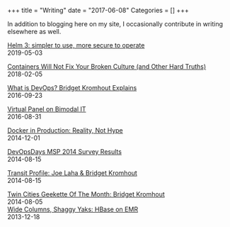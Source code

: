 +++
title = "Writing"
date = "2017-06-08"
Categories = []
+++

In addition to blogging here on my site, I occasionally contribute in writing elsewhere as well.
<p>

  <div class="views-field views-field-nothing">        <span class="field-content views-field-field-details"><a href="https://cloudblogs.microsoft.com/opensource/2019/05/21/helm-3-release/">Helm 3: simpler to use, more secure to operate</a><br />
<span class="date-display-single">2019-05-03</span></span>  </div>

<p>

<div class="views-field views-field-nothing">        <span class="field-content views-field-field-details"><a href="https://queue.acm.org/detail.cfm?id=3185224">Containers Will Not Fix Your Broken Culture (and Other Hard Truths)</a><br />
<span class="date-display-single">2018-02-05</span></span>  </div>

<p>
  <div class="views-field views-field-nothing">        <span class="field-content views-field-field-details"><a href="https://www.linux.com/news/what-devops-bridget-kromhout-explains">What is DevOps? Bridget Kromhout Explains</a><br />
<span class="date-display-single">2016-09-23</span></span>  </div>

<p>
  <div class="views-field views-field-nothing">        <span class="field-content views-field-field-details"><a href="https://www.infoq.com/articles/virtual-panel-bimodal-IT">Virtual Panel on Bimodal IT</a><br />
<span class="date-display-single">2016-08-31</span></span>  </div>

<p>
  <div class="views-field views-field-nothing">        <span class="field-content views-field-field-details"><a href="http://sysadvent.blogspot.com/2014/12/day-1-docker-in-production-reality-not.html">Docker in Production: Reality, Not Hype</a><br />
<span class="date-display-single">2014-12-01</span></span>  </div>

<p>
  <div class="views-field views-field-nothing">        <span class="field-content views-field-field-details"><a href="http://devopsdaysmsp.org/blog/2014/08/15/survey-results/">DevOpsDays MSP 2014 Survey Results</a><br />
<span class="date-display-single">2014-08-15</span></span>  </div>

<p>
  <div class="views-field views-field-nothing">        <span class="field-content views-field-field-details"><a href="https://omgtransit.com/blog/2014/08/15/transit-profile-joe-laha-bridget-kromhout/">Transit Profile: Joe Laha & Bridget Kromhout</a><br />
<span class="date-display-single">2014-08-15</span></span>  </div>

<p>
  <div class="views-field views-field-nothing">        <span class="field-content views-field-field-details"><a href="http://www.geekettes.io/blog/twincitiesgeekettebridget-kromhout">Twin Cities Geekette Of The Month: Bridget Kromhout</a><br />
<span class="date-display-single">2014-08-05</span></span>  </div>

  <div class="views-field views-field-nothing">        <span class="field-content views-field-field-details"><a href="http://sysadvent.blogspot.com/2013/12/day-18-wide-columns-shaggy-yaks-hbase.html">Wide Columns, Shaggy Yaks: HBase on EMR</a><br />
<span class="date-display-single">2013-12-18</span></span>  </div>

<p>
